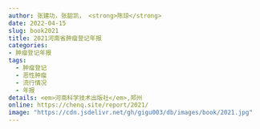 ```yaml
---
author: 张建功，张韶凯， <strong>陈琼</strong>
date: 2022-04-15
slug: book2021
title: 2021河南省肿瘤登记年报
categories: 
- 肿瘤登记年报
tags:
  - 肿瘤登记
  - 恶性肿瘤
  - 流行情况
  - 年报
details: <em>河南科学技术出版社</em>,郑州
online: https://chenq.site/report/2021/
image: "https://cdn.jsdelivr.net/gh/gigu003/db/images/book/2021.jpg"
---
```



